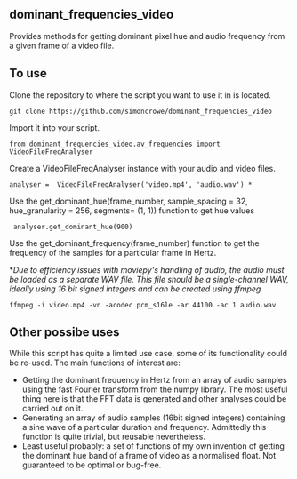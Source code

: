 ## dominant_frequencies_video
Provides methods for getting dominant pixel hue and audio frequency from a given frame of a video file.
## To use
Clone the repository to where the script you want to use it in is located. 

    git clone https://github.com/simoncrowe/dominant_frequencies_video

Import it into your script. 

    from dominant_frequencies_video.av_frequencies import VideoFileFreqAnalyser

Create a VideoFileFreqAnalyser instance with your audio and video files. 

    analyser =  VideoFileFreqAnalyser('video.mp4', 'audio.wav') *

Use the get_dominant_hue(frame_number, sample_spacing = 32, hue_granularity = 256, segments= (1, 1)) function to get hue values 

     analyser.get_dominant_hue(900)

Use the get_dominant_frequency(frame_number) function to get the frequency of the samples for a particular frame in Hertz.

*_Due to efficiency issues with moviepy's handling of audio, the audio must be loaded as a separate WAV file. This file should be a single-channel WAV, ideally using 16 bit signed integers and can be created using ffmpeg_

    ffmpeg -i video.mp4 -vn -acodec pcm_s16le -ar 44100 -ac 1 audio.wav

 ## Other possibe uses

While this script has quite a limited use case, some of its functionality could be re-used. The main functions of interest are:
- Getting the dominant frequency in Hertz from an array of audio samples using the fast Fourier transform from the numpy library. The most useful thing here is that the FFT data is generated and other analyses could be carried out on it.
- Generating an array of audio samples (16bit signed integers) containing a sine wave of a particular duration and frequency. Admittedly this function is quite trivial, but reusable nevertheless.
- Least useful probably: a set of functions of my own invention of getting the dominant hue band of a frame of video as a normalised float. Not guaranteed to be optimal or bug-free.

